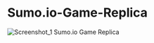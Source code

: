 # Sumo.io-Game-Replica
![Screenshot_1](https://user-images.githubusercontent.com/33736786/172002564-0faa240e-4580-4185-bf42-c7763ffbfae3.png)
Sumo.io Game Replica

